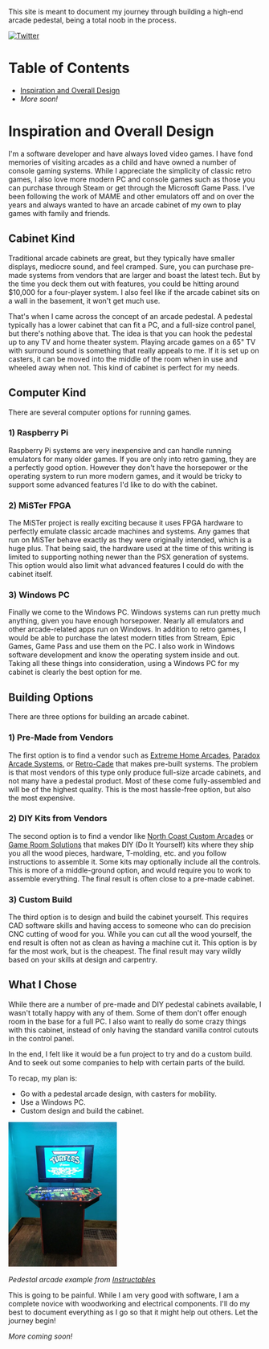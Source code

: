 This site is meant to document my journey through building a high-end arcade pedestal, being a total noob in the process.

[![Twitter](https://img.shields.io/twitter/follow/cadeboost?style=social)](https://twitter.com/CadeBoost)

# Table of Contents

- [Inspiration and Overall Design](#inspiration-and-overall-design)
- *More soon!*

# Inspiration and Overall Design

I'm a software developer and have always loved video games.  I have fond memories of visiting arcades as a child and have owned a number of console gaming systems.  While I appreciate the simplicity of classic retro games, I also love more modern PC and console games such as those you can purchase through Steam or get through the Microsoft Game Pass.  I've been following the work of MAME and other emulators off and on over the years and always wanted to have an arcade cabinet of my own to play games with family and friends.

## Cabinet Kind

Traditional arcade cabinets are great, but they typically have smaller displays, mediocre sound, and feel cramped.  Sure, you can purchase pre-made systems from vendors that are larger and boast the latest tech.  But by the time you deck them out with features, you could be hitting around $10,000 for a four-player system.  I also feel like if the arcade cabinet sits on a wall in the basement, it won't get much use.

That's when I came across the concept of an arcade pedestal.  A pedestal typically has a lower cabinet that can fit a PC, and a full-size control panel, but there's nothing above that.  The idea is that you can hook the pedestal up to any TV and home theater system.  Playing arcade games on a 65" TV with surround sound is something that really appeals to me.  If it is set up on casters, it can be moved into the middle of the room when in use and wheeled away when not.  This kind of cabinet is perfect for my needs.

## Computer Kind

There are several computer options for running games.

### 1) Raspberry Pi

Raspberry Pi systems are very inexpensive and can handle running emulators for many older games.  If you are only into retro gaming, they are a perfectly good option.  However they don't have the horsepower or the operating system to run more modern games, and it would be tricky to support some advanced features I'd like to do with the cabinet.

### 2) MiSTer FPGA

The MiSTer project is really exciting because it uses FPGA hardware to perfectly emulate classic arcade machines and systems.  Any games that run on MiSTer behave exactly as they were originally intended, which is a huge plus.  That being said, the hardware used at the time of this writing is limited to supporting nothing newer than the PSX generation of systems.  This option would also limit what advanced features I could do with the cabinet itself.

### 3) Windows PC

Finally we come to the Windows PC.  Windows systems can run pretty much anything, given you have enough horsepower.  Nearly all emulators and other arcade-related apps run on Windows.  In addition to retro games, I would be able to purchase the latest modern titles from Stream, Epic Games, Game Pass and use them on the PC.  I also work in Windows software development and know the operating system inside and out.  Taking all these things into consideration, using a Windows PC for my cabinet is clearly the best option for me.

## Building Options

There are three options for building an arcade cabinet.

### 1) Pre-Made from Vendors

The first option is to find a vendor such as [Extreme Home Arcades](https://extremehomearcades.com/), [Paradox Arcade Systems](http://www.paradoxarcades.com/), or [Retro-Cade](https://retro-cade.com/) that makes pre-built systems.  The problem is that most vendors of this type only produce full-size arcade cabinets, and not many have a pedestal product.  Most of these come fully-assembled and will be of the highest quality.  This is the most hassle-free option, but also the most expensive.

### 2) DIY Kits from Vendors

The second option is to find a vendor like [North Coast Custom Arcades](https://www.mameroom.com/) or [Game Room Solutions](https://gameroomsolutions.com/) that makes DIY (Do It Yourself) kits where they ship you all the wood pieces, hardware, T-molding, etc. and you follow instructions to assemble it.  Some kits may optionally include all the controls.  This is more of a middle-ground option, and would require you to work to assemble everything.  The final result is often close to a pre-made cabinet.

### 3) Custom Build

The third option is to design and build the cabinet yourself.  This requires CAD software skills and having access to someone who can do precision CNC cutting of wood for you.  While you can cut all the wood yourself, the end result is often not as clean as having a machine cut it.  This option is by far the most work, but is the cheapest.  The final result may vary wildly based on your skills at design and carpentry.

## What I Chose

While there are a number of pre-made and DIY pedestal cabinets available, I wasn't totally happy with any of them.  Some of them don't offer enough room in the base for a full PC.  I also want to really do some crazy things with this cabinet, instead of only having the standard vanilla control cutouts in the control panel.

In the end, I felt like it would be a fun project to try and do a custom build.  And to seek out some companies to help with certain parts of the build.  

To recap, my plan is:

- Go with a pedestal arcade design, with casters for mobility.
- Use a Windows PC.
- Custom design and build the cabinet.

<img src="images/pedestal-arcade-example.webp" width="216" height="288" alt="Pedestal Arcade Example" />

*Pedestal arcade example from [Instructables](https://www.instructables.com/4-Player-Pedestal-Arcade-Cabinet-for-MAME/)*


This is going to be painful.  While I am very good with software, I am a complete novice with woodworking and electrical components.  I'll do my best to document everything as I go so that it might help out others.  Let the journey begin!

*More coming soon!*
